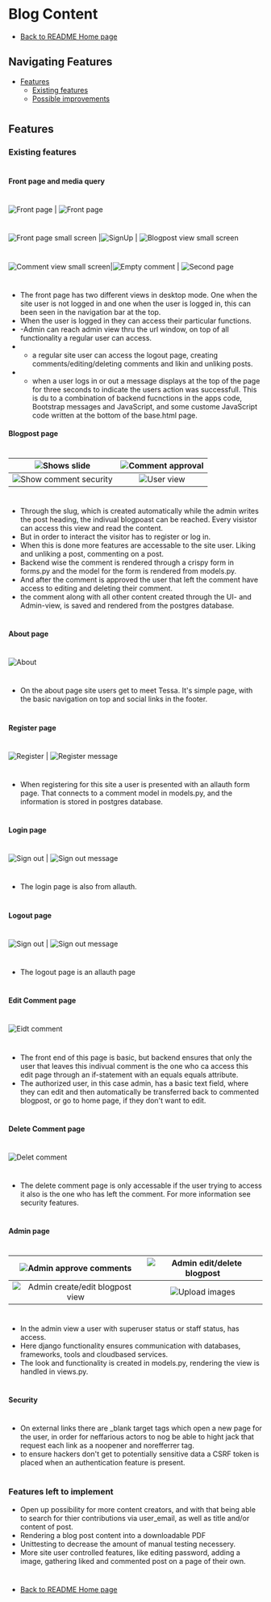 # Blog Content
* [Back to README Home page](/README.md)
## Navigating Features
* [Features](#features)
   - [Existing features](#existing-features)
   - [Possible improvements](#features-left-to-implement)
#
## Features

### Existing features
#
#### Front page and media query
#
![Front page](/media/not_login.jpeg)  | ![Front page](/media/loggedin.jpeg)
#

![Front page small screen](/media/pageview_sm_screen.jpeg) |![SignUp](/media/signup_sm_screen.jpeg) | ![Blogpost view small screen](/media/comment_view_sm_screen.jpeg)
#
![Comment view small screen](/media/comment_view_sm_screen.jpeg)|![Empty comment](/media/empty_comment.jpeg) | ![Second page](/media/second_page_sm_screen.jpeg)
#
- The front page has two different views in desktop mode. One when the site user is not logged in and one when the user is logged in, this can been seen in the navigation bar at the top.
- When the user is logged in they can access their particular functions.
- -Admin can reach admin view thru the url window, on top of all functionality a regular user can access.
- - a regular site user can access the logout page, creating comments/editing/deleting comments and likin and unliking posts.
- - when a user logs in or out a message displays at the top of the page for three seconds to indicate the users action was successfull. This is du to a combination of backend fucnctions in the apps code, Bootstrap messages and JavaScript, and some custome JavaScript code written at the bottom of the base.html page.
#### Blogpost page
#
![Shows slide](/media/shows_slide.jpeg)                 | ![Comment approval](/media/comment_approval.jpeg)
:------------------------------------------------------:|:----------------------------------------:
![Show comment security](/media/two_comments.jpeg)      | ![User view](/media/user_two_comments.jpeg)
#
- Through the slug, which is created automatically while the admin writes the post heading, the indivual blogpoast can be reached. Every visistor can access this view and read the content.
- But in order to interact the visitor has to register or log in.
- When this is done more features are accessable to the site user. Liking and unliking a post, commenting on a post.
- Backend wise the comment is rendered through a crispy form in forms.py and the model for the form is rendered from models.py.
- And after the comment is approved the user that left the comment have access to editing and deleting their comment.
- the comment along with all other content created through the UI- and Admin-view, is saved and rendered from the postgres database.
#
#### About page
#
![About](/media/about_page.jpeg)
#
- On the about page site users get to meet Tessa. It's simple page, with the basic navigation on top and social links in the footer.
#
#### Register page
#
![Register](/media/signout_page_big.jpeg) | ![Register message](/media/signin_msg.jpeg)
#
- When registering for this site a user is presented with an allauth form page. That connects to a comment model in models.py, and the information is stored in postgres database.
#
#### Login page
#
![Sign out](/media/signout_page_big.jpeg) | ![Sign out message](/media/signin_msg.jpeg)
#
- The login page is also from allauth.
#
#### Logout page
#
![Sign out](/media/signout_page_big.jpeg) | ![Sign out message](/media/signin_msg.jpeg)
#
- The logout page is an allauth page
#
#### Edit Comment page
#
![Eidt comment](/media/admin_edit_comment.jpeg)
#
- The  front end of this page is basic, but backend ensures that only the user that leaves this indivual comment is the one who ca access this edit page through an if-statement with an equals equals attribute.
- The authorized user, in this case admin, has a basic text field, where they can edit and then automatically be transferred back to commented blogpost, or go to home page, if they don't want to edit.
#
#### Delete Comment page
#
![Delet comment](/media/delete_comment.jpeg)
#
- The delete comment page is only accessable if the user trying to access it also is the one who has left the comment. For more information see security features.
#
#### Admin page
#
![Admin approve comments](/media/approve_comments.jpeg) | ![Admin edit/delete blogpost](/media/blogpost_view.jpeg)
:------------------------------------------------------:|:----------------------------------------:
![Admin create/edit blogpost view](/media/create_post.jpeg) | ![Upload images](/media/upload_images.jpeg)
#
- In the admin view a user with superuser status or staff status, has access.
- Here django functionality ensures communication with databases, frameworks, tools and cloudbased services.
- The look and functionality is created in models.py, rendering the view is handled in views.py. 

#
#### Security
#
- On external links there are _blank target tags which open a new page for the user, in order for neffarious actors to nog be able to hight jack that request each link as a noopener and norefferrer tag.
- to ensure hackers don't get to potentially sensitive data a CSRF token is placed when an authentication feature is present.
#

### Features left to implement
- Open up possibility for more content creators, and with that being able to search for thier contributions via user_email, as well as title and/or content of post.
- Rendering a blog post content into a downloadable PDF
- Unittesting to decrease the amount of manual testing necessery.
- More site user controlled features, like editing password, adding a image, gathering liked and commented post on a page of their own.
#
* [Back to README Home page](/README.md)
#